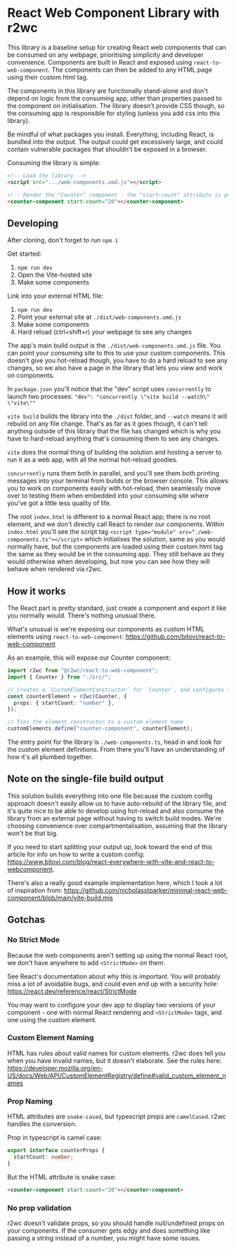 # React Web Component Library with r2wc

This library is a baseline setup for creating React web components that can be consumed on any webpage, prioritising simplicity and developer convenience. Components are built in React and exposed using `react-to-web-component`. The components can then be added to any HTML page using their custom html tag.

The components in this library are functionally stand-alone and don't depend on logic from the consuming app, other than properties passed to the component on initialisation. The library doesn't provide CSS though, so the consuming app is responsible for styling (unless you add css into this library).

Be mindful of what packages you install. Everything, including React, is bundled into the output. The output could get excessively large, and could contain vulnerable packages that shouldn't be exposed in a browser.

Consuming the library is simple:

```html
<!-- Load the library -->
<script src=".../web-components.umd.js"></script>

<!-- Render the "Counter" component - the "start-count" attribute is passed as a prop into the component -->
<counter-component start-count="20"></counter-component>
```

## Developing

After cloning, don't forget to run `npm i`

Get started:

1. `npm run dev`
2. Open the Vite-hosted site
3. Make some components

Link into your external HTML file:

1. `npm run dev`
2. Point your external site at `./dist/web-components.umd.js`
3. Make some components
4. Hard reload (ctrl+shift+r) your webpage to see any changes

The app's main build output is the `./dist/web-components.umd.js` file. You can point your consuming site to this to use your custom components.
This doesn't give you hot-reload though, you have to do a hard reload to see any changes, so we also have a page in the library that lets you view and work on components.

In `package.json` you'll notice that the "dev" script uses `concurrently` to launch two processes: `"dev": "concurrently \"vite build --watch\" \"vite\""`

`vite build` builds the library into the `./dist` folder, and `--watch` means it will rebuild on any file change. That's as far as it goes though, it can't tell anything outside of this library that the file has changed which is why you have to hard-reload anything that's consuming them to see any changes.

`vite` does the normal thing of building the solution and hosting a server to run it as a web app, with all the normal hot-reload goodies.

`concurrently` runs them both in parallel, and you'll see them both printing messages into your terminal from builds or the browser console. This allows you to work on components easily with hot-reload, then seamlessly move over to testing them when embedded into your consuming site where you've got a little less quality of life.

The root `index.html` is different to a normal React app; there is no root element, and we don't directly call React to render our components. Within `index.html` you'll see the script tag `<script type="module" src="./web-components.ts"></script>` which initialises the solution, same as you would normally have, but the components are loaded using their custom html tag the same as they would be in the consuming app. They still behave as they would otherwise when developing, but now you can see how they will behave when rendered via r2wc.

## How it works

The React part is pretty standard, just create a component and export it like you normally would. There's nothing unusual there.

What's unusual is we're exposing our components as custom HTML elements using `react-to-web-component`: https://github.com/bitovi/react-to-web-component

As an example, this will expose our Counter component:

```ts
import r2wc from "@r2wc/react-to-web-component";
import { Counter } from "./src/";

// Creates a `CustomElementConstructor` for `Counter`, and configures the props that will be passed to it.
const counterElement = r2wc(Counter, {
  props: { startCount: "number" },
});

// Ties the element constructor to a custom element name
customElements.define("counter-component", counterElement);
```

The entry point for the library is `./web-components.ts`, head in and look for the custom element definitions. From there you'll have an understanding of how it's all plumbed together.

## Note on the single-file build output

This solution builds everything into one file because the custom config approach doesn't easily allow us to have auto-rebuild of the library file, and it's quite nice to be able to develop using hot-reload and also consume the library from an external page without having to switch build modes. We're choosing convenience over compartmentalisation, assuming that the library won't be that big.

If you need to start splitting your output up, look toward the end of this article for info on how to write a custom config: https://www.bitovi.com/blog/react-everywhere-with-vite-and-react-to-webcomponent.

There's also a really good example implementation here, which I took a lot of inspiration from: https://github.com/nicholasstparker/minimal-react-web-component/blob/main/vite-build.mjs

## Gotchas

### No Strict Mode

Because the web components aren't setting up using the normal React root, we don't have anywhere to add `<StrictMode>` on them.

See React's documentation about why this is important. You will probably miss a lot of avoidable bugs, and could even end up with a security hole:
https://react.dev/reference/react/StrictMode

You may want to configure your dev app to display two versions of your component - one with normal React rendering and `<StrictMode>` tags, and one using the custom element.

### Custom Element Naming

HTML has rules about valid names for custom elements. r2wc does tell you when you have invalid names, but it doesn't elaborate. See the rules here:
https://developer.mozilla.org/en-US/docs/Web/API/CustomElementRegistry/define#valid_custom_element_names

### Prop Naming

HTML attributes are `snake-cased`, but typescript props are `camelCased`. r2wc handles the conversion.

Prop in typescript is camel case:

```ts
export interface counterProps {
  startCount: number;
}
```

But the HTML attribute is snake case:

```html
<counter-component start-count="20"></counter-component>
```

### No prop validation

r2wc doesn't validate props, so you should handle null/undefined props on your components. If the consumer gets edgy and does something like passing a string instead of a number, you might have some issues.
